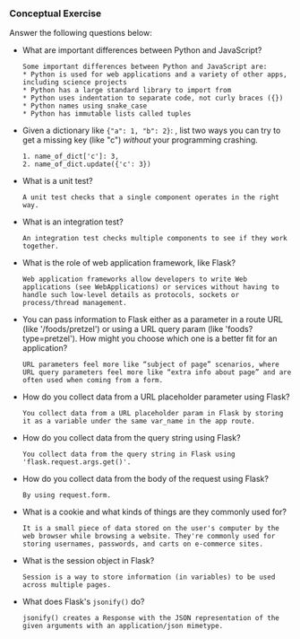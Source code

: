 ### Conceptual Exercise

Answer the following questions below:

- What are important differences between Python and JavaScript?

      Some important differences between Python and JavaScript are:  
      * Python is used for web applications and a variety of other apps, including science projects
      * Python has a large standard library to import from
      * Python uses indentation to separate code, not curly braces ({})
      * Python names using snake_case
      * Python has immutable lists called tuples

- Given a dictionary like ``{"a": 1, "b": 2}``: , list two ways you
  can try to get a missing key (like "c") *without* your programming
  crashing.  

      1. name_of_dict['c']: 3,
      2. name_of_dict.update({'c': 3})

- What is a unit test?  

      A unit test checks that a single component operates in the right way.

- What is an integration test?

      An integration test checks multiple components to see if they work together.

- What is the role of web application framework, like Flask?

      Web application frameworks allow developers to write Web applications (see WebApplications) or services without having to handle such low-level details as protocols, sockets or process/thread management.

- You can pass information to Flask either as a parameter in a route URL
  (like '/foods/pretzel') or using a URL query param (like
  'foods?type=pretzel'). How might you choose which one is a better fit
  for an application?

      URL parameters feel more like “subject of page” scenarios, where URL query parameters feel more like “extra info about page” and are often used when coming from a form.

- How do you collect data from a URL placeholder parameter using Flask?

      You collect data from a URL placeholder param in Flask by storing it as a variable under the same var_name in the app route.

- How do you collect data from the query string using Flask?

      You collect data from the query string in Flask using 'flask.request.args.get()'.

- How do you collect data from the body of the request using Flask?

      By using request.form.

- What is a cookie and what kinds of things are they commonly used for?

      It is a small piece of data stored on the user's computer by the web browser while browsing a website. They're commonly used for storing usernames, passwords, and carts on e-commerce sites.

- What is the session object in Flask?

      Session is a way to store information (in variables) to be used across multiple pages.

- What does Flask's `jsonify()` do?

      jsonify() creates a Response with the JSON representation of the given arguments with an application/json mimetype. 
